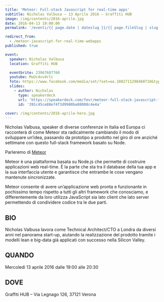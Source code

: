 ```yaml
---
title: 'Meteor: Full-stack Javascript for real-time apps'
subtitle: Nicholas Valbusa – 13 Aprile 2016 – Graffiti HUB
image: /img/contents/2016-aprile.jpg
date: 2016-04-13 19:00:00
permalink: '/eventi/{{ page.date | dateslug }}/{{ page.fileSlug | slug }}/index.html'

redirect_from:
  - /meteor-javascript-for-real-time-webapps
published: true

event:
  speaker: Nicholas Valbusa
  location: Graffiti HUB

  eventbrite: 23967607760
  youtube: MuUc4vv4rlc
  foto: https://www.facebook.com/media/set/?set=oa.1082711298460710&type=3
  slides:
    - author: Nicholas
      type: speakerdeck
      url: 'https://speakerdeck.com/fevr/meteor-full-stack-javascript-for-real-time-apps-from-idea-to-execution-faster'
      id: '391c45ce88e74f3d9980ba08008c4e4a'

cover: /img/contents/2016-aprile-hero.jpg
---
```


Nicholas Valbusa, speaker di diverse conferenze in Italia ed Europa ci racconterà di come Meteor sta
radicalmente cambiando il modo di sviluppare un’idea, passando da prototipo a prodotto nel giro di ore
anziché settimane con questo full-stack framework basato su Node.

Parleremo di [Meteor](https://www.meteor.com/)

Meteor è una piattaforma basata su Node.js che permette di costruire applicazioni web real-time.
È la parte che sta tra il database della tua app e la sua interfaccia utente e garantisce che entrambe
le cose vengano mantenute sincronizzate.

Meteor consente di avere un’applicazione web pronta e funzionante in pochissimo tempo rispetto a tutti gli
altri framework che conosciamo, e differentemente da loro utilizza JavaScript sia lato client che lato server
permettendo di condividere codice tra le due parti.

## BIO

Nicholas Valbusa lavora come Technical Architect/CTO a Londra da diversi anni nel panorama start-up,
aiutando la realizzazione del prodotto tramite i modelli lean e big-data già applicati con successo
nella Silicon Valley.

## QUANDO

Mercoledì 13 aprile 2016 dalle 19:00 alle 20:30

## DOVE

Graffiti HUB – Via Legnago 126, 37121 Verona
